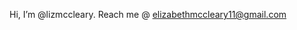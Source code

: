 Hi, I’m @lizmccleary. Reach me @ elizabethmccleary11@gmail.com 

<!---
lizmccleary/lizmccleary is a ✨ special ✨ repository because its `README.md` (this file) appears on your GitHub profile.
You can click the Preview link to take a look at your changes.
--->
